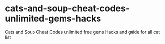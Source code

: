 # cats-and-soup-cheat-codes-unlimited-gems-hacks
Cats and Soup Cheat Codes unlimited free gems Hacks and guide for all cat list
